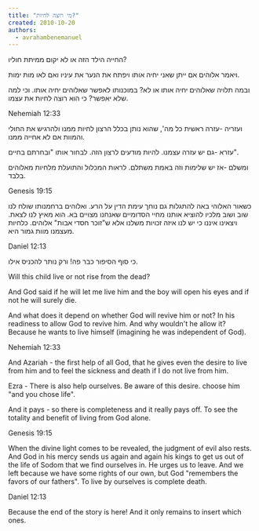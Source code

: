 ```yaml
---
title: "מי רוצה לחיות?"
created: 2010-10-20
authors: 
  - avrahambenemanuel
---
```

  
החייה הילד הזה או לא יקום ממיתת חוליו?

ויאמר אלוהים אם ייתן שאני יחיה אותו ויפתח את הנער את עיניו ואם לאו מות ימות.

ובמה תלויה שאלוהים יחיה אותו או לא? במוכנותו לאפשר שאלוהים יחיה אותו. וכי למה שלא יאפשר? כי הוא רוצה לחיות את עצמו.

Nehemiah 12:33

ועזריה -עזרה ראשית כל מה', שהוא נותן בכלל הרצון לחיות ממנו ולהרגיש את החולי והמוות אם לא אחייה ממנו.

עזרא -גם יש עזרה עצמנו. להיות מודעים לרצון הזה. לבחור אותו "ובחרתם בחיים".

ומשלם -אז יש שלימות וזה באמת משתלם. לראות המכלול והתועלת מלחיות מאלוהים בלבד.

Genesis 19:15

כשאור האלוהי באה להתגלות גם נוחך עימת הדין על הרע. ואלוהים ברחמנותו שולח לנו שוב ושוב מלכיו להוציא אותנו מחיי הסדומיים שאנחנו מצויים בא. הוא מאיץ לנו לצאת. ויצאינו איננו כי יש לנו איזה זכויות משלנו אלא ש"זוכר חסדי אבות" אלוהים. כלחיות מעצמנו מוות גמור היא.

Daniel 12:13

כי סוף הסיפור כבר פה! ורק נותר להכניס אילו.

Will this child live or not rise from the dead?

And God said if he will let me live him and the boy will open his eyes and if not he will surely die.

And what does it depend on whether God will revive him or not? 
In his readiness to allow God to revive him. 
And why wouldn't he allow it? Because he wants to live himself (imagining he was independent of God).

Nehemiah 12:33

And Azariah - the first help of all God, that he gives even the desire to live from him and to feel the sickness and death if I do not live from him.

Ezra - There is also help ourselves. Be aware of this desire. choose him "and you chose life".

And it pays - so there is completeness and it really pays off. To see the totality and benefit of living from God alone.

Genesis 19:15

When the divine light comes to be revealed, the judgment of evil also rests. And God in his mercy sends us again and again his kings to get us out of the life of Sodom that we find ourselves in. He urges us to leave. And we left because we have some rights of our own, but God "remembers the favors of our fathers". To live by ourselves is complete death.

Daniel 12:13

Because the end of the story is here! And it only remains to insert which ones.